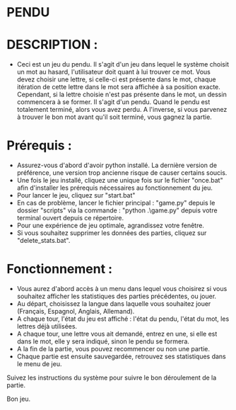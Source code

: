 # PENDU

# DESCRIPTION :

- Ceci est un jeu du pendu. Il s'agit d'un jeu dans lequel le système choisit un mot au hasard, l'utilisateur doit quant à lui trouver ce mot.
Vous devez choisir une lettre, si celle-ci est présente dans le mot, chaque itération de cette lettre dans le mot sera affichée à sa position exacte.
Cependant, si la lettre choisie n'est pas présente dans le mot, un dessin commencera à se former. Il s'agit d'un pendu.
Quand le pendu est totalement terminé, alors vous avez perdu. A l'inverse, si vous parvenez à trouver le bon mot avant qu'il soit terminé, vous gagnez la partie.


# Prérequis :

- Assurez-vous d'abord d'avoir python installé. La dernière version de préférence, une version trop ancienne risque de causer certains soucis.
- Une fois le jeu installé, cliquez une unique fois sur le fichier "once.bat" afin d'installer les prérequis nécessaires au fonctionnement du jeu.
- Pour lancer le jeu, cliquez sur "start.bat"
- En cas de problème, lancer le fichier principal : "game.py" depuis le dossier "scripts" via la commande : "python .\game.py" depuis votre terminal ouvert depuis ce répertoire.
- Pour une expérience de jeu optimale, agrandissez votre fenêtre.
- Si vous souhaitez supprimer les données des parties, cliquez sur "delete_stats.bat".


# Fonctionnement :

- Vous aurez d'abord accès à un menu dans lequel vous choisirez si vous souhaitez afficher les statistiques des parties précédentes, ou jouer.
- Au départ, choisissez la langue dans laquelle vous souhaitez jouer (Français, Espagnol, Anglais, Allemand).
- A chaque tour, l'état du jeu est affiché : l'état du pendu, l'état du mot, les lettres déjà utilisées.
- A chaque tour, une lettre vous ait demandé, entrez en une, si elle est dans le mot, elle y sera indiqué, sinon le pendu se formera.
- A la fin de la partie, vous pouvez recommencer ou non une partie.
- Chaque partie est ensuite sauvegardée, retrouvez ses statistiques dans le menu de jeu.

Suivez les instructions du système pour suivre le bon déroulement de la partie.


Bon jeu.


